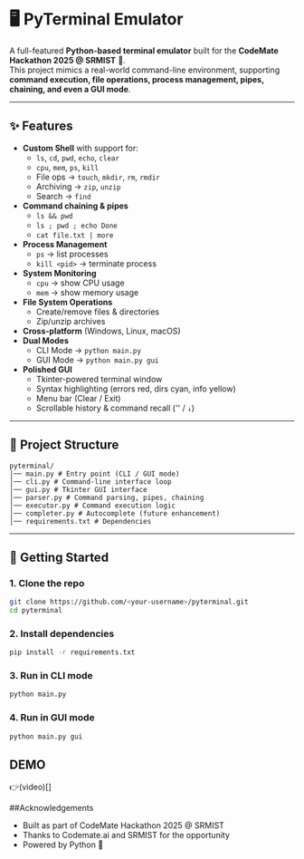 # 🖥️ PyTerminal Emulator

A full-featured **Python-based terminal emulator** built for the **CodeMate Hackathon 2025 @ SRMIST** 🚀.  
This project mimics a real-world command-line environment, supporting **command execution, file operations, process management, pipes, chaining, and even a GUI mode**.

---

## ✨ Features

- **Custom Shell** with support for:
  - `ls`, `cd`, `pwd`, `echo`, `clear`
  - `cpu`, `mem`, `ps`, `kill`
  - File ops → `touch`, `mkdir`, `rm`, `rmdir`
  - Archiving → `zip`, `unzip`
  - Search → `find`
- **Command chaining & pipes**
  - `ls && pwd`
  - `ls ; pwd ; echo Done`
  - `cat file.txt | more`
- **Process Management**
  - `ps` → list processes  
  - `kill <pid>` → terminate process
- **System Monitoring**
  - `cpu` → show CPU usage  
  - `mem` → show memory usage
- **File System Operations**
  - Create/remove files & directories  
  - Zip/unzip archives
- **Cross-platform** (Windows, Linux, macOS)
- **Dual Modes**
  - CLI Mode → `python main.py`
  - GUI Mode → `python main.py gui`
- **Polished GUI**
  - Tkinter-powered terminal window  
  - Syntax highlighting (errors red, dirs cyan, info yellow)  
  - Menu bar (Clear / Exit)  
  - Scrollable history & command recall ('' / `↓`)

---

## 📂 Project Structure

```
pyterminal/
│── main.py # Entry point (CLI / GUI mode)
│── cli.py # Command-line interface loop
│── gui.py # Tkinter GUI interface
│── parser.py # Command parsing, pipes, chaining
│── executor.py # Command execution logic
│── completer.py # Autocomplete (future enhancement)
│── requirements.txt # Dependencies

```

---

## 🚀 Getting Started

### 1. Clone the repo
```bash
git clone https://github.com/<your-username>/pyterminal.git
cd pyterminal
```
### 2. Install dependencies

```bash
pip install -r requirements.txt
```

### 3. Run in CLI mode

```bash
python main.py
```
### 4. Run in GUI mode

```bash
python main.py gui
```

## DEMO
👉(video)[]

##Acknowledgements
- Built as part of CodeMate Hackathon 2025 @ SRMIST
- Thanks to Codemate.ai and SRMIST for the opportunity
- Powered by Python 💙



